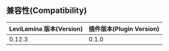 ## 兼容性(Compatibility)

| LeviLamina 版本(Version) | 插件版本(Plugin Version) |
| ------------------------ | ------------------------ |
| 0.12.3                   | 0.1.0                    |
